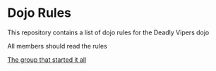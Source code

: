 Dojo Rules
==========

This repository contains a list of dojo rules for the Deadly Vipers dojo

All members should read the rules

[The group that started it all](https://github.com/deadlyvipers)


